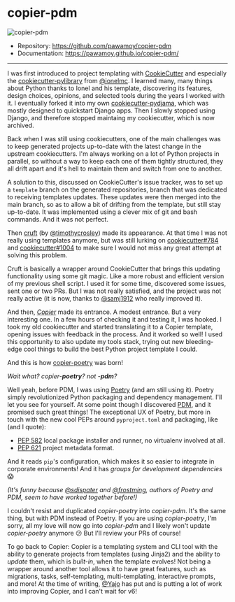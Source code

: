 # copier-pdm

![copier-pdm](../assets/copier-pdm.svg)

- Repository: https://github.com/pawamoy/copier-pdm
- Documentation: https://pawamoy.github.io/copier-pdm/

---

I was first introduced to project templating with [CookieCutter](https://github.com/cookiecutter/cookiecutter) and especially the [cookiecutter-pylibrary](https://github.com/ionelmc/cookiecutter-pylibrary) from [@ionelmc](https://github.com/ionelmc). I learned many, many things about Python thanks to Ionel and his template, discovering its features, design choices, opinions, and selected tools during the years I worked with it. I eventually forked it into my own [cookiecutter-pydjama](https://github.com/pawamoy/cookiecutter-pydjama), which was mostly designed to quickstart Django apps. Then I slowly stopped using Django, and therefore stopped maintaing my cookiecutter, which is now archived.

Back when I was still using cookiecutters, one of the main challenges was to keep generated projects up-to-date with the latest change in the upstream cookiecutters. I'm always working on a lot of Python projects in parallel, so without a way to keep each one of them tightly structured, they all drift apart and it's hell to maintain them and switch from one to another.

A solution to this, discussed on CookieCutter's issue tracker, was to set up a `template` branch on the generated repositories, branch that was dedicated to receiving templates updates. These updates were then merged into the main branch, so as to allow a bit of drifting from the template, but still stay up-to-date. It was implemented using a clever mix of git and bash commands. And it was not perfect.

Then [cruft](https://github.com/cruft/cruft) (by [@timothycrosley](https://github.com/timothycrosley)) made its appearance. At that time I was not really using templates anymore, but was still lurking on [cookiecutter#784](https://github.com/cookiecutter/cookiecutter/issues/784) and [cookiecutter#1004](https://github.com/cookiecutter/cookiecutter/issues/1004) to make sure I would not miss any great attempt at solving this problem.

Cruft is basically a wrapper around CookieCutter that brings this updating functionality using some git magic. Like a more robust and efficient version of my previous shell script. I used it for some time, discovered some issues, sent one or two PRs. But I was not really satisfied, and the project was not really active (it is now, thanks to [@samj1912](https://github.com/samj1912) who really improved it).

And then, *[Copier](https://github.com/copier-org/copier)* made its entrance. A modest entrance. But a very interesting one. In a few hours of checking it and testing it, I was hooked. I took my old cookiecutter and started translating it to a Copier template, opening issues with feedback in the process. And it worked so well! I used this opportunity to also update my tools stack, trying out new bleeding-edge cool things to build the best Python project template I could.

And this is how [copier-poetry](https://github.com/pawamoy/copier-poetry) was born!

*Wait what? copier-**poetry**? not -**pdm**?*

Well yeah, before PDM, I was using [Poetry](https://github.com/python-poetry/poetry) (and am still using it). Poetry simply revolutionized Python packaging and dependency management. I'll let you see for yourself. At some point though I discovered [PDM](https://github.com/pdm-project/pdm), and it promised such great things! The exceptional UX of Poetry, but more in touch with the new cool PEPs around `pyproject.toml` and packaging, like (and I quote):

- [PEP 582](https://www.python.org/dev/peps/pep-0582/) local package installer and runner, no virtualenv involved at all.
- [PEP 621](https://www.python.org/dev/peps/pep-0621/) project metadata format.

And it reads `pip`'s configuration, which makes it so easier to integrate in corporate environments! And it has *groups for development dependencies* :scream:

*(It's funny because [@sdispater](https://github.com/sdispater) and [@frostming](https://github.com/frostming/), authors of Poetry and PDM, seem to have worked together before!)*

I couldn't resist and duplicated *copier-poetry* into *copier-pdm*. It's the same thing, but with PDM instead of Poetry. If you are using *copier-poetry*, I'm sorry, all my love will now go into *copier-pdm* and I likely won't update *copier-poetry* anymore :confused: But I'll review your PRs of course!

To go back to Copier: Copier is a templating system and CLI tool with the ability to generate projects from templates (using Jinja2) and the ability to *update* them, which is *built-in*, when the template evolves! Not being a wrapper around another tool allows it to have great features, such as migrations, tasks, self-templating, multi-templating, interactive prompts, and more! At the time of writing, [@Yajo](https://github.com/Yajo) has put and is putting a lot of work into improving Copier, and I can't wait for v6!
